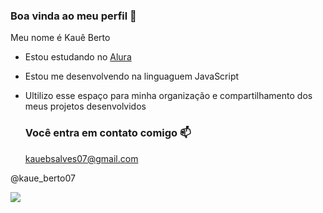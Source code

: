 ### Boa vinda ao meu perfil 🥇

Meu nome é Kauê Berto

- Estou estudando no [Alura](https://www.alura.com.br/)
- Estou me desenvolvendo na linguaguem JavaScript
- Ultilizo esse espaço para minha organização e compartilhamento dos meus projetos desenvolvidos

  ### Você entra em contato comigo 📫

  kauebsalves07@gmail.com

@kaue_berto07

![](https://media1.tenor.com/m/PKKCAakpBZIAAAAC/neyney-neymar.gif)
